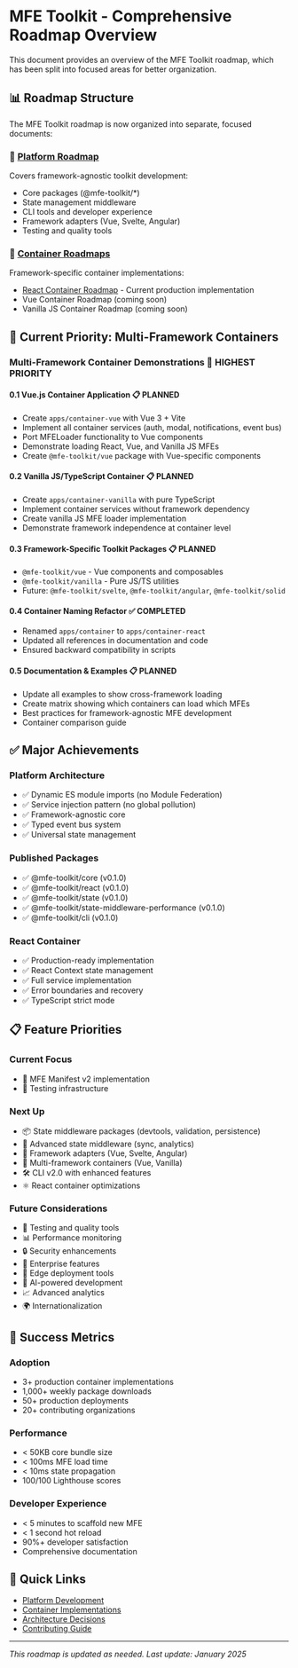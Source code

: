 # MFE Toolkit - Comprehensive Roadmap Overview

This document provides an overview of the MFE Toolkit roadmap, which has been split into focused areas for better organization.

## 📊 Roadmap Structure

The MFE Toolkit roadmap is now organized into separate, focused documents:

### 🎯 [Platform Roadmap](../platform/roadmap.md)

Covers framework-agnostic toolkit development:
- Core packages (@mfe-toolkit/*)
- State management middleware
- CLI tools and developer experience
- Framework adapters (Vue, Svelte, Angular)
- Testing and quality tools

### 🚀 [Container Roadmaps](../containers/)

Framework-specific container implementations:
- [React Container Roadmap](../containers/react/roadmap.md) - Current production implementation
- Vue Container Roadmap (coming soon)
- Vanilla JS Container Roadmap (coming soon)

## 🎯 Current Priority: Multi-Framework Containers

### Multi-Framework Container Demonstrations 🎯 HIGHEST PRIORITY

#### 0.1 Vue.js Container Application 📋 PLANNED
- Create `apps/container-vue` with Vue 3 + Vite
- Implement all container services (auth, modal, notifications, event bus)
- Port MFELoader functionality to Vue components
- Demonstrate loading React, Vue, and Vanilla JS MFEs
- Create `@mfe-toolkit/vue` package with Vue-specific components

#### 0.2 Vanilla JS/TypeScript Container 📋 PLANNED
- Create `apps/container-vanilla` with pure TypeScript
- Implement container services without framework dependency
- Create vanilla JS MFE loader implementation
- Demonstrate framework independence at container level

#### 0.3 Framework-Specific Toolkit Packages 📋 PLANNED
- `@mfe-toolkit/vue` - Vue components and composables
- `@mfe-toolkit/vanilla` - Pure JS/TS utilities
- Future: `@mfe-toolkit/svelte`, `@mfe-toolkit/angular`, `@mfe-toolkit/solid`

#### 0.4 Container Naming Refactor ✅ COMPLETED
- Renamed `apps/container` to `apps/container-react`
- Updated all references in documentation and code
- Ensured backward compatibility in scripts

#### 0.5 Documentation & Examples 📋 PLANNED
- Update all examples to show cross-framework loading
- Create matrix showing which containers can load which MFEs
- Best practices for framework-agnostic MFE development
- Container comparison guide

## ✅ Major Achievements

### Platform Architecture
- ✅ Dynamic ES module imports (no Module Federation)
- ✅ Service injection pattern (no global pollution)
- ✅ Framework-agnostic core
- ✅ Typed event bus system
- ✅ Universal state management

### Published Packages
- ✅ @mfe-toolkit/core (v0.1.0)
- ✅ @mfe-toolkit/react (v0.1.0)
- ✅ @mfe-toolkit/state (v0.1.0)
- ✅ @mfe-toolkit/state-middleware-performance (v0.1.0)
- ✅ @mfe-toolkit/cli (v0.1.0)

### React Container
- ✅ Production-ready implementation
- ✅ React Context state management
- ✅ Full service implementation
- ✅ Error boundaries and recovery
- ✅ TypeScript strict mode

## 📋 Feature Priorities

### Current Focus
- 🔧 MFE Manifest v2 implementation
- 🧪 Testing infrastructure

### Next Up
- 📦 State middleware packages (devtools, validation, persistence)
- 🔄 Advanced state middleware (sync, analytics)
- 🔌 Framework adapters (Vue, Svelte, Angular)
- 🎯 Multi-framework containers (Vue, Vanilla)
- 🛠️ CLI v2.0 with enhanced features
- ⚛️ React container optimizations

### Future Considerations
- 🧪 Testing and quality tools
- 📊 Performance monitoring
- 🔒 Security enhancements
- 🏢 Enterprise features
- 🚀 Edge deployment tools
- 🤖 AI-powered development
- 📈 Advanced analytics
- 🌍 Internationalization

## 🎯 Success Metrics

### Adoption
- 3+ production container implementations
- 1,000+ weekly package downloads
- 50+ production deployments
- 20+ contributing organizations

### Performance
- < 50KB core bundle size
- < 100ms MFE load time
- < 10ms state propagation
- 100/100 Lighthouse scores

### Developer Experience
- < 5 minutes to scaffold new MFE
- < 1 second hot reload
- 90%+ developer satisfaction
- Comprehensive documentation

## 🔗 Quick Links

- [Platform Development](../platform/)
- [Container Implementations](../containers/)
- [Architecture Decisions](./architecture-decisions.md)
- [Contributing Guide](../../CONTRIBUTING.md)

---

_This roadmap is updated as needed. Last update: January 2025_